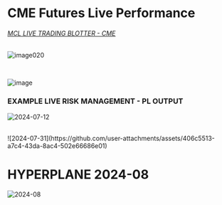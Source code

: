 # CME Futures Live Performance

###### [MCL LIVE TRADING BLOTTER - CME](https://github.com/user-attachments/files/17710813/_mcl_system_blotter.csv)

![image020](https://github.com/user-attachments/assets/afbb9650-4ced-4dc9-8a01-7f3ad6d16f11)

</br>

![image](https://github.com/user-attachments/assets/1171c720-9b5e-465a-8276-5eab2bfe8441)


### EXAMPLE LIVE RISK MANAGEMENT - PL OUTPUT

![2024-07-12](https://github.com/user-attachments/assets/4bc75c76-1f7a-481e-b236-6a0ba1320376)

</br>
![2024-07-31](https://github.com/user-attachments/assets/406c5513-a7c4-43da-8ac4-502e66686e01)




# HYPERPLANE 2024-08


![2024-08](https://github.com/user-attachments/assets/52e2b190-1e63-47e4-9fca-df25719c131c)
